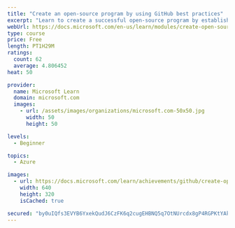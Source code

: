 ```yaml
---
title: "Create an open-source program by using GitHub best practices"
excerpt: "Learn to create a successful open-source program by establishing contributor guidance, following proven processes, and leveraging community standards."
webUrl: https://docs.microsoft.com/en-us/learn/modules/create-open-source-program-github/
type: course
price: Free
length: PT1H29M
ratings:
  count: 62
  average: 4.806452
heat: 50

provider:
  name: Microsoft Learn
  domain: microsoft.com
  images:
    - url: /assets/images/organizations/microsoft.com-50x50.jpg
      width: 50
      height: 50

levels:
  - Beginner

topics:
  - Azure

images:
  - url: https://docs.microsoft.com/learn/achievements/github/create-open-source-program-github-social.png
    width: 640
    height: 320
    isCached: true

secured: "by0uIQfs3EVYB6YxekQudJ6CzFK6q2cugEHBNQ5q7OtNUrcdx8gP4RGPKtYAkVrOeYa5EUqYd0zXGX0TDOeIBj0wfONlODk3Kci+qPPSwjtbA9fzhoJu96b1bVgv+e70SxUZNvk337atGt25GjuZpRZHBEbRkgRX2dcZ1X6uf7x3COHYzHxNHdM6GMCYohcvEs5Vnq1lyPO6j0IeMeoMDC3btP8/W+ab7l1pkcb6jWOcqOpJvqyeddKrX6fSaLbT8WlI6n9oEargcyOVZXQPh4clpeTB9k3LyUQehB0jpiNooiPwTiEpqDvm9XPWzRtCrhmQ0W3XXGeikHndsKJDr66a7Gz4m9pwUPabk9hJq8D66gDj2xkidyKwIh0dY0dV3Or1p/ji6bc3ZjbMoXJUk8QPvU5odKBzShSyG09yQ08=;FwzAhQ0O83n1cOxYchEOUA=="
---
```


